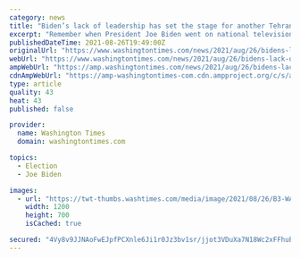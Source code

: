 ```yaml
---
category: news
title: "Biden’s lack of leadership has set the stage for another Tehran ‘79Biden’s lack of leadership has set the stage for another Tehran ‘79"
excerpt: "Remember when President Joe Biden went on national television and said the Afghanistan troop withdrawal would be nothing like Saigon?"
publishedDateTime: 2021-08-26T19:49:00Z
originalUrl: "https://www.washingtontimes.com/news/2021/aug/26/bidens-lack-of-leadership-has-set-the-stage-for-an/"
webUrl: "https://www.washingtontimes.com/news/2021/aug/26/bidens-lack-of-leadership-has-set-the-stage-for-an/"
ampWebUrl: "https://amp.washingtontimes.com/news/2021/aug/26/bidens-lack-of-leadership-has-set-the-stage-for-an/"
cdnAmpWebUrl: "https://amp-washingtontimes-com.cdn.ampproject.org/c/s/amp.washingtontimes.com/news/2021/aug/26/bidens-lack-of-leadership-has-set-the-stage-for-an/"
type: article
quality: 43
heat: 43
published: false

provider:
  name: Washington Times
  domain: washingtontimes.com

topics:
  - Election
  - Joe Biden

images:
  - url: "https://twt-thumbs.washtimes.com/media/image/2021/08/26/B3-WAGN-Biden-Terro_c0-404-1210-1109_s1200x700.jpg?6a44db869a503535e769220c2c37f220f95f195d"
    width: 1200
    height: 700
    isCached: true

secured: "4Vy8v9JJNAoFwEJpfPCXnle6Ji1r0Jz3bv1sr/jjot3VDuXa7N18Wc2xFFhuERXdsSl+02nJikhZLCeqcmWruJZxGU++nk9+jirUubYC8mtyYgLLRXPOanXCef5WRQIs7uygYg75ZzN8nOL9Nty9UzQBRq0djGS547nOcc1+TYl+IQV3S8J6v5cUYEyTlzvQU3y3bC5sy7XDzTWgt1Q2dD/r5Gd/4iYTb/yPoWNwYyr+OSL+NYMZvd0X3x4rwGVh1LXDFc5KIgATHa9sLn7RvP+I60oMfxuTCuZ/4WJ89tvLSiOkd+dGHGZMiGVciaHQ0L970rZwXilIFl+gt0IFvFOAw26zVZcynTV6GS5z6o8=;jYEdYePhRdmVCQb/1jQ0Bw=="
---
```


